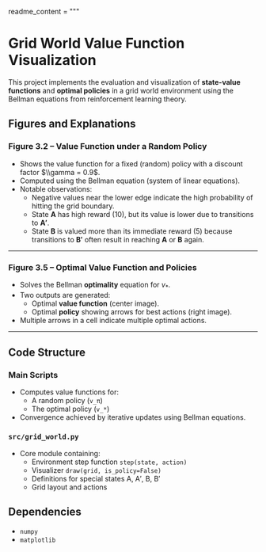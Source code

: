 readme_content = """
# Grid World Value Function Visualization

This project implements the evaluation and visualization of **state-value functions** and **optimal policies** in a grid world environment using the Bellman equations from reinforcement learning theory.

## Figures and Explanations

### Figure 3.2 – Value Function under a Random Policy
- Shows the value function for a fixed (random) policy with a discount factor $\\gamma = 0.9$.
- Computed using the Bellman equation (system of linear equations).
- Notable observations:
  - Negative values near the lower edge indicate the high probability of hitting the grid boundary.
  - State **A** has high reward (10), but its value is lower due to transitions to **A′**.
  - State **B** is valued more than its immediate reward (5) because transitions to **B′** often result in reaching **A** or **B** again.

---

### Figure 3.5 – Optimal Value Function and Policies
- Solves the Bellman **optimality** equation for $v_*$.
- Two outputs are generated:
  - Optimal **value function** (center image).
  - Optimal **policy** showing arrows for best actions (right image).
- Multiple arrows in a cell indicate multiple optimal actions.

---

## Code Structure

### Main Scripts
- Computes value functions for:
  - A random policy (`v_π`)
  - The optimal policy (`v_*`)
- Convergence achieved by iterative updates using Bellman equations.

### `src/grid_world.py`
- Core module containing:
  - Environment step function `step(state, action)`
  - Visualizer `draw(grid, is_policy=False)`
  - Definitions for special states A, A′, B, B′
  - Grid layout and actions

## Dependencies
- `numpy`
- `matplotlib`


